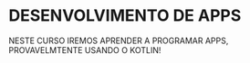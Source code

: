 # DESENVOLVIMENTO DE APPS
 NESTE CURSO IREMOS APRENDER A PROGRAMAR APPS, PROVAVELMTENTE USANDO O KOTLIN!
 